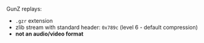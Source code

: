 GunZ replays:

 - `.gzr` extension
 - zlib stream with standard header: `0x789c` (level 6 - default compression)
 - **not an audio/video format**
